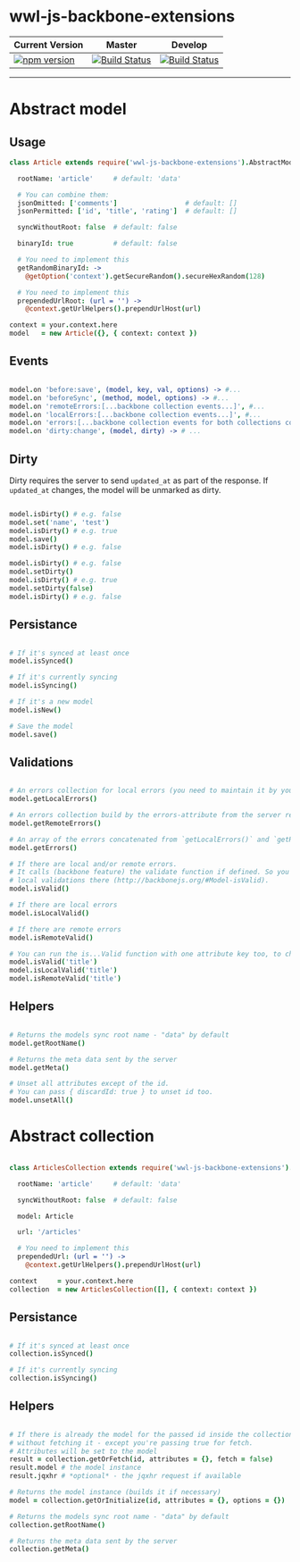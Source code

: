 # wwl-js-backbone-extensions

| Current Version | Master | Develop |
|-----------------|--------|---------|
| [![npm version](https://badge.fury.io/js/wwl-js-backbone-extensions.svg)](https://badge.fury.io/js/wwl-js-backbone-extensions) | [![Build Status](https://travis-ci.org/wonderweblabs/wwl-js-backbone-extensions.svg?branch=master)](https://travis-ci.org/wonderweblabs/wwl-js-backbone-extensions) | [![Build Status](https://travis-ci.org/wonderweblabs/wwl-js-backbone-extensions.svg?branch=develop)](https://travis-ci.org/wonderweblabs/wwl-js-backbone-extensions) |

---

# Abstract model


## Usage

```coffeescript
class Article extends require('wwl-js-backbone-extensions').AbstractModel

  rootName: 'article'     # default: 'data'

  # You can combine them:
  jsonOmitted: ['comments']                 # default: []
  jsonPermitted: ['id', 'title', 'rating']  # default: []

  syncWithoutRoot: false  # default: false

  binaryId: true          # default: false

  # You need to implement this
  getRandomBinaryId: ->
    @getOption('context').getSecureRandom().secureHexRandom(128)

  # You need to implement this
  prependedUrlRoot: (url = '') ->
    @context.getUrlHelpers().prependUrlHost(url)

```

```coffeescript
context = your.context.here
model   = new Article({}, { context: context })
```


## Events

```coffeescript

model.on 'before:save', (model, key, val, options) -> #...
model.on 'beforeSync', (method, model, options) -> #...
model.on 'remoteErrors:[...backbone collection events...]', #...
model.on 'localErrors:[...backbone collection events...]', #...
model.on 'errors:[...backbone collection events for both collections combined...]', #...
model.on 'dirty:change', (model, dirty) -> # ...

```


## Dirty

Dirty requires the server to send `updated_at` as part of the response. If `updated_at`
changes, the model will be unmarked as dirty.

```coffeescript

model.isDirty() # e.g. false
model.set('name', 'test')
model.isDirty() # e.g. true
model.save()
model.isDirty() # e.g. false

model.isDirty() # e.g. false
model.setDirty()
model.isDirty() # e.g. true
model.setDirty(false)
model.isDirty() # e.g. false

```



## Persistance

```coffeescript

# If it's synced at least once
model.isSynced()

# If it's currently syncing
model.isSyncing()

# If it's a new model
model.isNew()

# Save the model
model.save()

```


## Validations

```coffeescript

# An errors collection for local errors (you need to maintain it by yourself)
model.getLocalErrors()

# An errors collection build by the errors-attribute from the server response.
model.getRemoteErrors()

# An array of the errors concatenated from `getLocalErrors()` and `getRemoteErrors()`
model.getErrors()

# If there are local and/or remote errors.
# It calls (backbone feature) the validate function if defined. So you could run your
# local validations there (http://backbonejs.org/#Model-isValid).
model.isValid()

# If there are local errors
model.isLocalValid()

# If there are remote errors
model.isRemoteValid()

# You can run the is...Valid function with one attribute key too, to check just that one.
model.isValid('title')
model.isLocalValid('title')
model.isRemoteValid('title')
```


## Helpers

```coffeescript

# Returns the models sync root name - "data" by default
model.getRootName()

# Returns the meta data sent by the server
model.getMeta()

# Unset all attributes except of the id.
# You can pass { discardId: true } to unset id too.
model.unsetAll()

```

# Abstract collection

```coffeescript

class ArticlesCollection extends require('wwl-js-backbone-extensions').AbstractCollection

  rootName: 'article'     # default: 'data'

  syncWithoutRoot: false  # default: false

  model: Article

  url: '/articles'

  # You need to implement this
  prependedUrl: (url = '') ->
    @context.getUrlHelpers().prependUrlHost(url)

```

```coffeescript
context     = your.context.here
collection  = new ArticlesCollection([], { context: context })
```



## Persistance

```coffeescript

# If it's synced at least once
collection.isSynced()

# If it's currently syncing
collection.isSyncing()

```


## Helpers

```coffeescript

# If there is already the model for the passed id inside the collection, it will return it
# without fetching it - except you're passing true for fetch.
# Attributes will be set to the model
result = collection.getOrFetch(id, attributes = {}, fetch = false)
result.model # the model instance
result.jqxhr # *optional* - the jqxhr request if available

# Returns the model instance (builds it if necessary)
model = collection.getOrInitialize(id, attributes = {}, options = {})

# Returns the models sync root name - "data" by default
collection.getRootName()

# Returns the meta data sent by the server
collection.getMeta()

```

